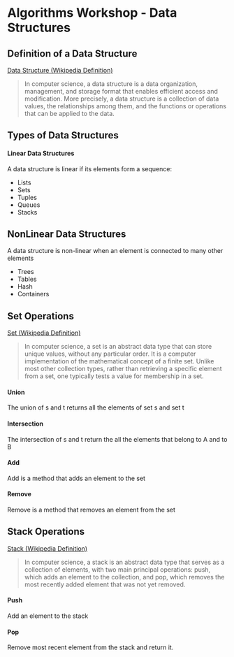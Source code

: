 # Algorithms Workshop - Data Structures

## Definition of a Data Structure

[Data Structure (Wikipedia Definition)](https://en.wikipedia.org/wiki/Data_structure)

> In computer science, a data structure is a data organization, management, and storage format that enables efficient access and modification. More precisely, a data structure is a collection of data values, the relationships among them, and the functions or operations that can be applied to the data.

## Types of Data Structures

#### Linear Data Structures

A data structure is linear if its elements form a sequence:

* Lists
* Sets
* Tuples
* Queues
* Stacks

## NonLinear Data Structures

A data structure is non-linear when an element is connected to many other elements

* Trees
* Tables
* Hash
* Containers

## Set Operations

[Set (Wikipedia Definition)](https://en.wikipedia.org/wiki/Set_%28abstract_data_type%29)

> In computer science, a set is an abstract data type that can store unique values, without any particular order. It is a computer implementation of the mathematical concept of a finite set. Unlike most other collection types, rather than retrieving a specific element from a set, one typically tests a value for membership in a set.

#### Union 

The union of s and t returns all the elements of set s and set t

#### Intersection

The intersection of s and t return the all the elements that belong to A and to B

#### Add

Add is a method that adds an element to the set

#### Remove

Remove is a method that removes an element from the set

## Stack Operations

[Stack (Wikipedia Definition)](https://en.wikipedia.org/wiki/Stack_%28abstract_data_type%29)

> In computer science, a stack is an abstract data type that serves as a collection of elements, with two main principal operations:
>     push, which adds an element to the collection, and
>     pop, which removes the most recently added element that was not yet removed.

#### Push 

Add an element to the stack

#### Pop 

Remove most recent element from the stack and return it.